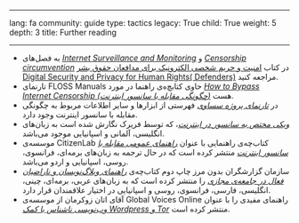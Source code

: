 

---

lang: fa
community: guide
type: tactics
legacy: True
child: True
weight: 5
depth: 3
title: Further reading

---

- به فصل‌های  [*Internet Surveillance and Monitoring*](http://www.frontlinedefenders.org/manual/en/esecman/chapter2_5.html#2_5d)  و [*Censorship circumvention*](http://www.frontlinedefenders.org/manual/en/esecman/chapter2_6.html) 
در کتاب [امنیت و حریم شخصی الکترونیک برای مدافعان حقوق بشر Digital Security and Privacy for Human Rights( Defenders)](http://www.frontlinedefenders.org/manual/en/esecman) مراجعه کنید.
- تارنمای FLOSS Manuals حاوی کتابچ‌ه‌ی راهنما در مورد  [*How to Bypass Internet Censorship (چگونگی مقابله با سانسور اینترنت)*](http://fa.flossmanuals.net/) هست.
- در [*تارنمای پروژه سساوی*](http://sesawe.net/)  فهرستی از ابزارها و سایر اطلاعات مربوط به چگونگی مقابله با سانسور اینترنت وجود دارد.
- [*ویکی مختص به سانسور در اینترنت*](http://en.cship.org/wiki/Main_Page)، که توسط فریرک نگارش شده است به زبان‌های انگلیسی، آلمانی و اسپانیایی موجود می‌باشد.
- موسسه‌ی CitizenLab کتاب‌چه‌ی راهنمایی با عنوان [*راهنمای عمومی مقابله با سانسور اینترنت*](http://www.civisec.org/sites/securitybkp.ngoinabox.org/themes/civisec/guides/everyone%27s-guide-english.pdf) منتشر کرده است که در حال ترجمه به زبان‌های برمه‌ای، فرانسوی، روسی، اسپانیایی و اردو می‌باشد.
- سازمان گزارشگران بدون مرز چاپ دوم  کتاب‌چه‌ی [*راهنمای وبلاگ‌نویسان و ناراضیان فعال در جامعه‌ی مجازی*](http://www.rsf.org/rubrique.php3?id_rubrique=542) را منتشر کرده است که به زبان‌های عربی، برمه‌ای، چینی، انگلیسی، فارسی، فرانسوی، روسی و اسپانیایی در اختیار علاقمندان قرار دارد.
- آقای اتان زوکرمان از موسسه‌ی Global Voices Online راهنمای مفیدی را با عنوان [*وب‌نویسی ناشناس با کمک Wordpress و Tor*](http://advocacy.globalvoicesonline.org/tools/guide/) منتشر کرده است.

